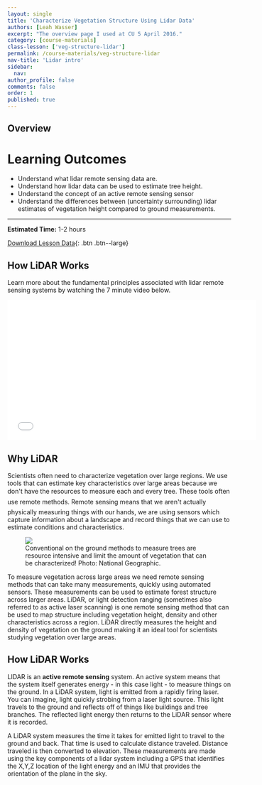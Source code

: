 ```yaml
---
layout: single
title: 'Characterize Vegetation Structure Using Lidar Data'
authors: [Leah Wasser]
excerpt: "The overview page I used at CU 5 April 2016."
category: [course-materials]
class-lesson: ['veg-structure-lidar']
permalink: /course-materials/veg-structure-lidar
nav-title: 'Lidar intro'
sidebar:
  nav:
author_profile: false
comments: false
order: 1
published: true
---
```


## Overview

<div class='notice--success' markdown="1">

# Learning Outcomes

* Understand what lidar remote sensing data are.
* Understand how lidar data can be used to estimate tree height.
* Understand the concept of an active remote sensing sensor
* Understand the differences between (uncertainty surrounding) lidar estimates of vegetation height compared to ground measurements.

****

**Estimated Time:** 1-2 hours

[Download Lesson Data](#){: .btn .btn--large}
</div>

## How LiDAR Works

Learn more about the fundamental principles associated with lidar remote sensing
systems by watching the 7 minute video below.

<iframe width="560" height="315" src="//www.youtube.com/embed/EYbhNSUnIdU?rel=0" frameborder="0" allowfullscreen></iframe>


## Why LiDAR

Scientists often need to characterize vegetation over large regions. We use tools that can estimate key characteristics over large areas because we don't have the resources to measure each and every tree. These tools often use remote methods. Remote sensing means that we aren't actually physically measuring things with our hands, we are using sensors which capture information about a landscape and record things that we can use to estimate conditions and characteristics.

<figure>
<a href="{{ site.url }}{{ site.baseurl }}/images/course-materials/lidar/ScalingTrees_NatGeo.jpg"><img src="{{ site.url }}{{ site.baseurl }}/images/course-materials/lidar/ScalingTrees_NatGeo.jpg"></a>
<figcaption>Conventional on the ground methods to measure trees are resource intensive and limit the amount of vegetation that can be characterized! Photo: National Geographic. </figcaption>
</figure>

To measure vegetation across large areas we need remote sensing methods that can take many measurements, quickly using automated sensors. These measurements can  be used to estimate forest structure across larger areas. LiDAR, or light detection ranging (sometimes also referred to as active laser scanning) is one remote sensing method that can be used to map structure including vegetation height, density and other characteristics across a region. LiDAR directly measures the height and density of vegetation on the ground making it an ideal tool for scientists studying vegetation over large areas.

## How LiDAR Works ##

LIDAR is an **active remote sensing** system. An active system means that the system itself generates energy - in this case light - to measure things on the ground. In a LiDAR system, light is emitted from a rapidly firing laser. You can imagine, light quickly strobing from a laser light source. This light travels to the ground and reflects off of things like buildings and tree branches. The reflected light energy then returns to the LiDAR sensor where it is recorded.


A LiDAR system measures the time it takes for emitted light to travel  to the ground and back. That time is used to calculate distance traveled. Distance traveled is then converted to elevation. These measurements are made using the key components of a lidar system including a GPS that identifies the X,Y,Z location of the light energy and an IMU that provides the orientation of the plane in the sky.
